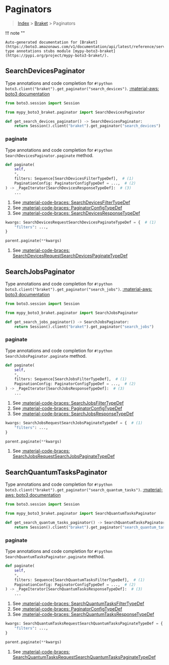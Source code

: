 # Paginators

> [Index](../README.md) > [Braket](./README.md) > Paginators

!!! note ""

    Auto-generated documentation for [Braket](https://boto3.amazonaws.com/v1/documentation/api/latest/reference/services/braket.html#Braket)
    type annotations stubs module [mypy-boto3-braket](https://pypi.org/project/mypy-boto3-braket/).

## SearchDevicesPaginator

Type annotations and code completion for `#!python boto3.client("braket").get_paginator("search_devices")`.
[:material-aws: boto3 documentation](https://boto3.amazonaws.com/v1/documentation/api/latest/reference/services/braket.html#Braket.Paginator.SearchDevices)

```python title="Usage example"
from boto3.session import Session

from mypy_boto3_braket.paginator import SearchDevicesPaginator

def get_search_devices_paginator() -> SearchDevicesPaginator:
    return Session().client("braket").get_paginator("search_devices")
```


### paginate

Type annotations and code completion for `#!python SearchDevicesPaginator.paginate` method.

```python title="Method definition"
def paginate(
    self,
    *,
    filters: Sequence[SearchDevicesFilterTypeDef],  # (1)
    PaginationConfig: PaginatorConfigTypeDef = ...,  # (2)
) -> _PageIterator[SearchDevicesResponseTypeDef]:  # (3)
    ...
```

1. See [:material-code-braces: SearchDevicesFilterTypeDef](./type_defs.md#searchdevicesfiltertypedef) 
2. See [:material-code-braces: PaginatorConfigTypeDef](./type_defs.md#paginatorconfigtypedef) 
3. See [:material-code-braces: SearchDevicesResponseTypeDef](./type_defs.md#searchdevicesresponsetypedef) 


```python title="Usage example with kwargs"
kwargs: SearchDevicesRequestSearchDevicesPaginateTypeDef = {  # (1)
    "filters": ...,
}

parent.paginate(**kwargs)
```

1. See [:material-code-braces: SearchDevicesRequestSearchDevicesPaginateTypeDef](./type_defs.md#searchdevicesrequestsearchdevicespaginatetypedef) 
## SearchJobsPaginator

Type annotations and code completion for `#!python boto3.client("braket").get_paginator("search_jobs")`.
[:material-aws: boto3 documentation](https://boto3.amazonaws.com/v1/documentation/api/latest/reference/services/braket.html#Braket.Paginator.SearchJobs)

```python title="Usage example"
from boto3.session import Session

from mypy_boto3_braket.paginator import SearchJobsPaginator

def get_search_jobs_paginator() -> SearchJobsPaginator:
    return Session().client("braket").get_paginator("search_jobs")
```


### paginate

Type annotations and code completion for `#!python SearchJobsPaginator.paginate` method.

```python title="Method definition"
def paginate(
    self,
    *,
    filters: Sequence[SearchJobsFilterTypeDef],  # (1)
    PaginationConfig: PaginatorConfigTypeDef = ...,  # (2)
) -> _PageIterator[SearchJobsResponseTypeDef]:  # (3)
    ...
```

1. See [:material-code-braces: SearchJobsFilterTypeDef](./type_defs.md#searchjobsfiltertypedef) 
2. See [:material-code-braces: PaginatorConfigTypeDef](./type_defs.md#paginatorconfigtypedef) 
3. See [:material-code-braces: SearchJobsResponseTypeDef](./type_defs.md#searchjobsresponsetypedef) 


```python title="Usage example with kwargs"
kwargs: SearchJobsRequestSearchJobsPaginateTypeDef = {  # (1)
    "filters": ...,
}

parent.paginate(**kwargs)
```

1. See [:material-code-braces: SearchJobsRequestSearchJobsPaginateTypeDef](./type_defs.md#searchjobsrequestsearchjobspaginatetypedef) 
## SearchQuantumTasksPaginator

Type annotations and code completion for `#!python boto3.client("braket").get_paginator("search_quantum_tasks")`.
[:material-aws: boto3 documentation](https://boto3.amazonaws.com/v1/documentation/api/latest/reference/services/braket.html#Braket.Paginator.SearchQuantumTasks)

```python title="Usage example"
from boto3.session import Session

from mypy_boto3_braket.paginator import SearchQuantumTasksPaginator

def get_search_quantum_tasks_paginator() -> SearchQuantumTasksPaginator:
    return Session().client("braket").get_paginator("search_quantum_tasks")
```


### paginate

Type annotations and code completion for `#!python SearchQuantumTasksPaginator.paginate` method.

```python title="Method definition"
def paginate(
    self,
    *,
    filters: Sequence[SearchQuantumTasksFilterTypeDef],  # (1)
    PaginationConfig: PaginatorConfigTypeDef = ...,  # (2)
) -> _PageIterator[SearchQuantumTasksResponseTypeDef]:  # (3)
    ...
```

1. See [:material-code-braces: SearchQuantumTasksFilterTypeDef](./type_defs.md#searchquantumtasksfiltertypedef) 
2. See [:material-code-braces: PaginatorConfigTypeDef](./type_defs.md#paginatorconfigtypedef) 
3. See [:material-code-braces: SearchQuantumTasksResponseTypeDef](./type_defs.md#searchquantumtasksresponsetypedef) 


```python title="Usage example with kwargs"
kwargs: SearchQuantumTasksRequestSearchQuantumTasksPaginateTypeDef = {  # (1)
    "filters": ...,
}

parent.paginate(**kwargs)
```

1. See [:material-code-braces: SearchQuantumTasksRequestSearchQuantumTasksPaginateTypeDef](./type_defs.md#searchquantumtasksrequestsearchquantumtaskspaginatetypedef) 
